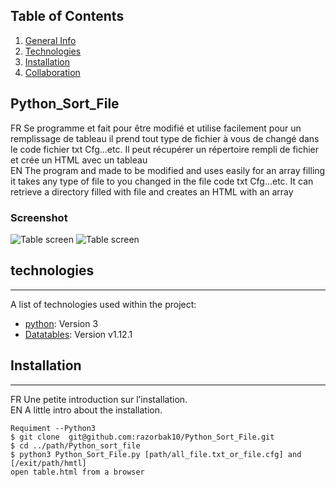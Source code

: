 ## Table of Contents
1. [General Info](#general-info)
2. [Technologies](#technologies)
3. [Installation](#installation)
4. [Collaboration](#collaboration)

## Python_Sort_File 
FR
Se programme et fait pour être modifié et utilise facilement pour un remplissage de tableau il prend tout type de fichier à vous de changé dans le code  fichier txt Cfg...etc. Il peut récupérer un répertoire rempli de fichier et crée un HTML avec un tableau   
  EN
The program and made to be modified and uses easily for an array filling it takes any type of file to you changed in the file code txt Cfg...etc. It can retrieve a directory filled with file and creates an HTML with an array
### Screenshot
![Table screen](https://github.com/razorbak10/Python_Sort_File/blob/main/screen/image.PNG)
![Table screen](https://github.com/razorbak10/Python_Sort_File/blob/main/screen/image2.PNG)

## technologies
***
A list of technologies used within the project:
* [python](https://www.python.org/downloads/source/): Version 3
* [Datatables](https://datatables.net/manual/): Version v1.12.1
## Installation
***
FR
Une petite introduction sur l’installation.  
  EN
A little intro about the installation. 
```
Requiment --Python3
$ git clone  git@github.com:razorbak10/Python_Sort_File.git
$ cd ../path/Python_sort_file
$ python3 Python_Sort_File.py [path/all_file.txt_or_file.cfg] and [/exit/path/hmtl]
open table.html from a browser
```



